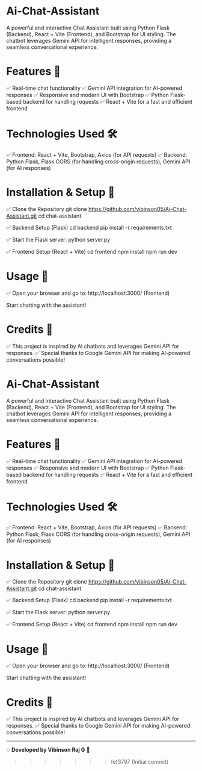 # Ai-Chat-Assistant

A powerful and interactive Chat Assistant built using Python Flask (Backend), React + Vite (Frontend), and Bootstrap for UI styling. 
The chatbot leverages Gemini API for intelligent responses, providing a seamless conversational experience.

# Features 🚀 

✅ Real-time chat functionality
✅ Gemini API integration for AI-powered responses
✅ Responsive and modern UI with Bootstrap
✅ Python Flask-based backend for handling requests
✅ React + Vite for a fast and efficient frontend

# Technologies Used 🛠️ 

✅ Frontend: React + Vite, Bootstrap, Axios (for API requests)
✅ Backend: Python Flask, Flask CORS (for handling cross-origin requests), Gemini API (for AI responses)

# Installation & Setup 🔧 

✅ Clone the Repository
 git clone https://github.com/vibinson05/Ai-Chat-Assistant.git
 cd chat-assistant

✅ Backend Setup (Flask)
 cd backend
 pip install -r requirements.txt

✅ Start the Flask server:
 python server.py

✅ Frontend Setup (React + Vite)
 cd frontend
 npm install
 npm run dev

 # Usage 📌 

✅ Open your browser and go to: http://localhost:3000/ (Frontend)

Start chatting with the assistant!

# Credits 🎯 

✅ This project is inspired by AI chatbots and leverages Gemini API for responses.
✅ Special thanks to Google Gemini API for making AI-powered conversations possible!


# Ai-Chat-Assistant

A powerful and interactive Chat Assistant built using Python Flask (Backend), React + Vite (Frontend), and Bootstrap for UI styling. 
The chatbot leverages Gemini API for intelligent responses, providing a seamless conversational experience.

# Features 🚀 

✅ Real-time chat functionality
✅ Gemini API integration for AI-powered responses
✅ Responsive and modern UI with Bootstrap
✅ Python Flask-based backend for handling requests
✅ React + Vite for a fast and efficient frontend

# Technologies Used 🛠️ 

✅ Frontend: React + Vite, Bootstrap, Axios (for API requests)
✅ Backend: Python Flask, Flask CORS (for handling cross-origin requests), Gemini API (for AI responses)

# Installation & Setup 🔧 

✅ Clone the Repository
 git clone https://github.com/vibinson05/Ai-Chat-Assistant.git
 cd chat-assistant

✅ Backend Setup (Flask)
 cd backend
 pip install -r requirements.txt

✅ Start the Flask server:
 python server.py

✅ Frontend Setup (React + Vite)
 cd frontend
 npm install
 npm run dev

 # Usage 📌 

✅ Open your browser and go to: http://localhost:3000/ (Frontend)

Start chatting with the assistant!

# Credits 🎯 

✅ This project is inspired by AI chatbots and leverages Gemini API for responses.
✅ Special thanks to Google Gemini API for making AI-powered conversations possible!

---
💡 **Developed by Vibinson Raj G** 🚀













>>>>>>> fef3797 (Initial commit)
